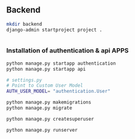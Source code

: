 
##  Backend 
```sh
mkdir backend
django-admin startproject project .



```


### Installation of authentication & api APPS


```sh
python manage.py startapp authentication
python manage.py startapp api

# settings.py
# Point to Custom User Model
AUTH_USER_MODEL= "authentication.User"

python manage.py makemigrations
python manage.py migrate 

python manage.py createsuperuser

python manage.py runserver